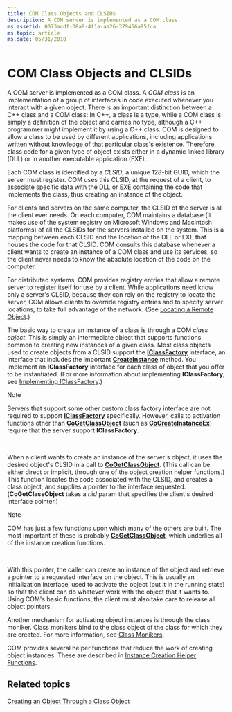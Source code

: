 ```yaml
---
title: COM Class Objects and CLSIDs
description: A COM server is implemented as a COM class.
ms.assetid: 0073acdf-38a8-4f1a-aa26-379456a95fca
ms.topic: article
ms.date: 05/31/2018
---
```


# COM Class Objects and CLSIDs

A COM server is implemented as a COM class. A *COM class* is an implementation of a group of interfaces in code executed whenever you interact with a given object. There is an important distinction between a C++ class and a COM class: In C++, a class is a type, while a COM class is simply a definition of the object and carries no type, although a C++ programmer might implement it by using a C++ class. COM is designed to allow a class to be used by different applications, including applications written without knowledge of that particular class's existence. Therefore, class code for a given type of object exists either in a dynamic linked library (DLL) or in another executable application (EXE).

Each COM class is identified by a *CLSID*, a unique 128-bit GUID, which the server must register. COM uses this CLSID, at the request of a client, to associate specific data with the DLL or EXE containing the code that implements the class, thus creating an instance of the object.

For clients and servers on the same computer, the CLSID of the server is all the client ever needs. On each computer, COM maintains a database (it makes use of the system registry on Microsoft Windows and Macintosh platforms) of all the CLSIDs for the servers installed on the system. This is a mapping between each CLSID and the location of the DLL or EXE that houses the code for that CLSID. COM consults this database whenever a client wants to create an instance of a COM class and use its services, so the client never needs to know the absolute location of the code on the computer.

For distributed systems, COM provides registry entries that allow a remote server to register itself for use by a client. While applications need know only a server's CLSID, because they can rely on the registry to locate the server, COM allows clients to override registry entries and to specify server locations, to take full advantage of the network. (See [Locating a Remote Object](locating-a-remote-object.md).)

The basic way to create an instance of a class is through a COM *class object*. This is simply an intermediate object that supports functions common to creating new instances of a given class. Most class objects used to create objects from a CLSID support the [**IClassFactory**](/windows/win32/api/unknwn/nn-unknwn-iclassfactory) interface, an interface that includes the important [**CreateInstance**](/windows/desktop/api/Unknwn/nf-unknwn-iclassfactory-createinstance) method. You implement an **IClassFactory** interface for each class of object that you offer to be instantiated. (For more information about implementing **IClassFactory**, see [Implementing IClassFactory](implementing-iclassfactory.md).)

> [!Note]  
> Servers that support some other custom class factory interface are not required to support [**IClassFactory**](/windows/win32/api/unknwn/nn-unknwn-iclassfactory) specifically. However, calls to activation functions other than [**CoGetClassObject**](/windows/desktop/api/combaseapi/nf-combaseapi-cogetclassobject) (such as [**CoCreateInstanceEx**](/windows/desktop/api/combaseapi/nf-combaseapi-cocreateinstanceex)) require that the server support **IClassFactory**.

 

When a client wants to create an instance of the server's object, it uses the desired object's CLSID in a call to [**CoGetClassObject**](/windows/desktop/api/combaseapi/nf-combaseapi-cogetclassobject). (This call can be either direct or implicit, through one of the object creation helper functions.) This function locates the code associated with the CLSID, and creates a class object, and supplies a pointer to the interface requested. (**CoGetClassObject** takes a *riid* param that specifies the client's desired interface pointer.)

> [!Note]  
> COM has just a few functions upon which many of the others are built. The most important of these is probably [**CoGetClassObject**](/windows/desktop/api/combaseapi/nf-combaseapi-cogetclassobject), which underlies all of the instance creation functions.

 

With this pointer, the caller can create an instance of the object and retrieve a pointer to a requested interface on the object. This is usually an initialization interface, used to activate the object (put it in the running state) so that the client can do whatever work with the object that it wants to. Using COM's basic functions, the client must also take care to release all object pointers.

Another mechanism for activating object instances is through the class moniker. Class monikers bind to the class object of the class for which they are created. For more information, see [Class Monikers](class-monikers.md).

COM provides several helper functions that reduce the work of creating object instances. These are described in [Instance Creation Helper Functions](instance-creation-helper-functions.md).

## Related topics

<dl> <dt>

[Creating an Object Through a Class Object](creating-an-object-through-a-class-object.md)
</dt> </dl>

 

 